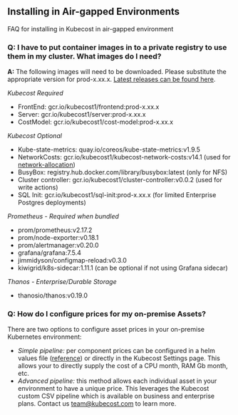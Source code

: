 ## Installing in Air-gapped Environments

FAQ for installing in Kubecost in air-gapped environment

### Q: I have to put container images in to a private registry to use them in my cluster. What images do I need?

**A:** The following images will need to be downloaded. Please substitute the appropriate version
for prod-x.xx.x. [Latest releases can be found here](https://github.com/kubecost/cost-analyzer-helm-chart/releases).

*Kubecost Required*
* FrontEnd: gcr.io/kubecost1/frontend:prod-x.xx.x
* Server: gcr.io/kubecost1/server:prod-x.xx.x
* CostModel: gcr.io/kubecost1/cost-model:prod-x.xx.x

*Kubecost Optional*
* Kube-state-metrics: quay.io/coreos/kube-state-metrics:v1.9.5
* NetworkCosts: gcr.io/kubecost1/kubecost-network-costs:v14.1 (used for [network-allocation](https://github.com/kubecost/docs/blob/master/network-allocation.md))
* BusyBox: registry.hub.docker.com/library/busybox:latest (only for NFS)
* Cluster controller: gcr.io/kubecost1/cluster-controller:v0.0.2 (used for write actions)
* SQL Init: gcr.io/kubecost1/sql-init:prod-x.xx.x (for limited Enterprise Postgres deployments)

*Prometheus - Required when bundled*
* prom/prometheus:v2.17.2
* prom/node-exporter:v0.18.1
* prom/alertmanager:v0.20.0
* grafana/grafana:7.5.4
* jimmidyson/configmap-reload:v0.3.0
* kiwigrid/k8s-sidecar:1.11.1 (can be optional if not using Grafana sidecar)

*Thanos - Enterprise/Durable Storage*
* thanosio/thanos:v0.19.0


### Q: How do I configure prices for my on-premise Assets?

There are two options to configure asset prices in your on-premise Kubernetes environment:

* *Simple pipeline:* per component prices can be configured in a helm values file ([reference](https://github.com/kubecost/cost-analyzer-helm-chart/blob/6c0975614b4a6854be602d1a6f9506ce8b80abdc/cost-analyzer/values.yaml#L559-L570)) or directly in the Kubecost Settings page. This allows your to directly supply the cost of a CPU month, RAM Gb month, etc.
* *Advanced pipeline:* this method allows each individual asset in your environment to have a unique price. This leverages the Kubecost custom CSV pipeline which is available on business and enterprise plans. Contact us team@kubecost.com to learn more.
